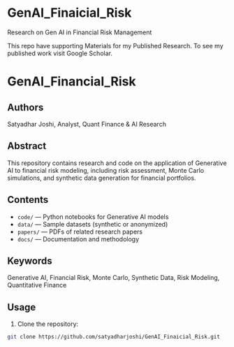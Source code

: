 # GenAI_Finaicial_Risk
Research on Gen AI in Financial Risk Management 

This repo have supporting Materials for my Published Research.
To see my published work visit Google Scholar.


# GenAI_Financial_Risk

## Authors
Satyadhar Joshi, Analyst, Quant Finance & AI Research

## Abstract
This repository contains research and code on the application of Generative AI to financial risk modeling, including risk assessment, Monte Carlo simulations, and synthetic data generation for financial portfolios.

## Contents
- `code/` — Python notebooks for Generative AI models
- `data/` — Sample datasets (synthetic or anonymized)
- `papers/` — PDFs of related research papers
- `docs/` — Documentation and methodology

## Keywords
Generative AI, Financial Risk, Monte Carlo, Synthetic Data, Risk Modeling, Quantitative Finance

## Usage
1. Clone the repository:
```bash
git clone https://github.com/satyadharjoshi/GenAI_Finaicial_Risk.git

